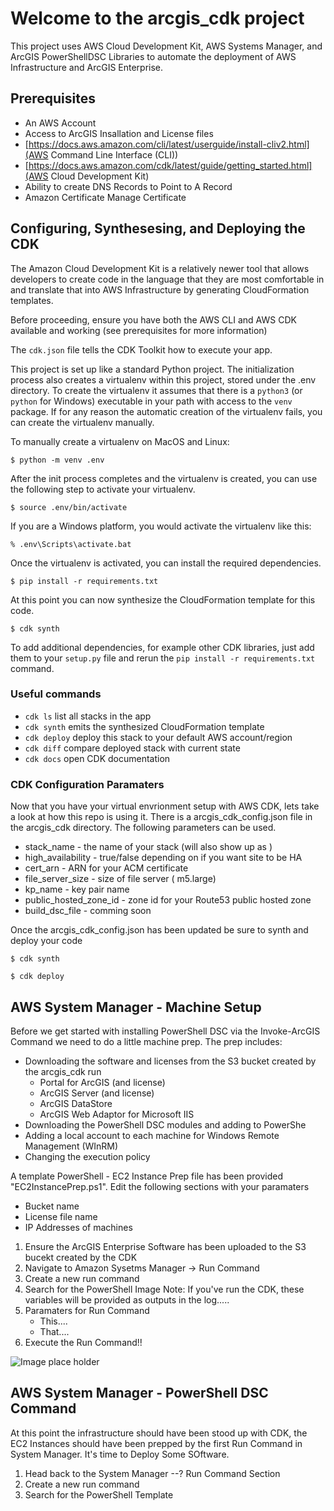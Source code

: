 
# Welcome to the arcgis_cdk project

This project uses AWS Cloud Development Kit, AWS Systems Manager, and ArcGIS PowerShellDSC Libraries to automate the deployment of AWS Infrastructure and ArcGIS Enterprise.

## Prerequisites

* An AWS Account
* Access to ArcGIS Insallation and License files
* [https://docs.aws.amazon.com/cli/latest/userguide/install-cliv2.html](AWS Command Line Interface (CLI))
* [https://docs.aws.amazon.com/cdk/latest/guide/getting_started.html](AWS Cloud Development Kit)
* Ability to create DNS Records to Point to A Record
* Amazon Certificate Manage Certificate

## Configuring, Synthesesing, and Deploying the CDK

The Amazon Cloud Development Kit is a relatively newer tool that allows developers to create code in the language that they are most comfortable in and translate that into AWS Infrastructure by generating CloudFormation templates.  

Before proceeding, ensure you have both the AWS CLI and AWS CDK available and working (see prerequisites for more information)

The `cdk.json` file tells the CDK Toolkit how to execute your app.

This project is set up like a standard Python project.  The initialization
process also creates a virtualenv within this project, stored under the .env
directory.  To create the virtualenv it assumes that there is a `python3`
(or `python` for Windows) executable in your path with access to the `venv`
package. If for any reason the automatic creation of the virtualenv fails,
you can create the virtualenv manually.

To manually create a virtualenv on MacOS and Linux:

```
$ python -m venv .env
```

After the init process completes and the virtualenv is created, you can use the following
step to activate your virtualenv.

```
$ source .env/bin/activate
```

If you are a Windows platform, you would activate the virtualenv like this:

```
% .env\Scripts\activate.bat
```

Once the virtualenv is activated, you can install the required dependencies.

```
$ pip install -r requirements.txt
```

At this point you can now synthesize the CloudFormation template for this code.

```
$ cdk synth
```

To add additional dependencies, for example other CDK libraries, just add
them to your `setup.py` file and rerun the `pip install -r requirements.txt`
command.

### Useful commands

 * `cdk ls`          list all stacks in the app
 * `cdk synth`       emits the synthesized CloudFormation template
 * `cdk deploy`      deploy this stack to your default AWS account/region
 * `cdk diff`        compare deployed stack with current state
 * `cdk docs`        open CDK documentation


### CDK Configuration Paramaters

Now that you have your virtual envrionment setup with AWS CDK, lets take a look at how this repo is using it.  There is a arcgis_cdk_config.json file in the arcgis_cdk directory.  The following parameters can be used.

* stack_name - the name of your stack (will also show up as )
* high_availability - true/false depending on if you want site to be HA
* cert_arn - ARN for your ACM certificate
* file_server_size - size of file server ( m5.large)
* kp_name - key pair name
* public_hosted_zone_id - zone id for your Route53 public hosted zone
* build_dsc_file - comming soon

Once the arcgis_cdk_config.json has been updated be sure to synth and deploy your code

```
$ cdk synth
```
```
$ cdk deploy
```

## AWS System Manager - Machine Setup

Before we get started with installing PowerShell DSC via the Invoke-ArcGIS Command we need to do a little machine prep.  The prep includes:
* Downloading the software and licenses from the S3 bucket created by the arcgis_cdk run
    - Portal for ArcGIS (and license)
    - ArcGIS Server (and license)
    - ArcGIS DataStore
    - ArcGIS Web Adaptor for Microsoft IIS
* Downloading the PowerShell DSC modules and adding to PowerShe
* Adding a local account to each machine for Windows Remote Management (WInRM)
* Changing the execution policy

A template PowerShell - EC2 Instance Prep file has been provided "EC2InstancePrep.ps1".  Edit the following sections with your paramaters
* Bucket name 
* License file name
* IP Addresses of machines

1. Ensure the ArcGIS Enterprise Software has been uploaded to the S3 bucekt created by the CDK
2. Navigate to Amazon Sysetms Manager -> Run Command
3. Create a new run command
4. Search for the PowerShell Image
    Note: If you've run the CDK, these variables will be provided as outputs in the log.....
6. Paramaters for Run Command
    * This....
    * That....
7. Execute the Run Command!!

![Image place holder](https://www.fillmurray.com/640/360)

## AWS System Manager - PowerShell DSC Command

At this point the infrastructure should have been stood up with CDK, the EC2 Instances should have been prepped by the first Run Command in System Manager.  It's time to Deploy Some SOftware.

1. Head back to the System Manager --? Run Command Section
2. Create a new run command
3. Search for the PowerShell Template